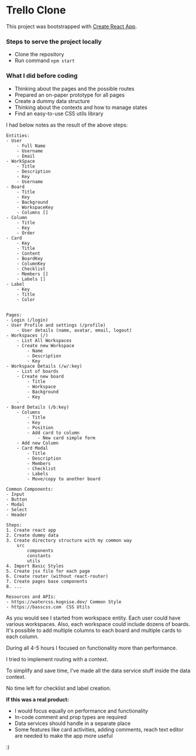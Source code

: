 # Trello Clone

This project was bootstrapped with [Create React App](https://github.com/facebook/create-react-app).

### Steps to serve the project locally

- Clone the repository
- Run command `npm start`

### What I did before coding

* Thinking about the pages and the possible routes
* Prepared an on-paper prototype for all pages
* Create a dummy data structure
* Thinking about the contexts and how to manage states
* Find an easy-to-use CSS utils library

I had below notes as the result of the above steps:

```
Entities:
- User
    - Full Name
    - Username
    - Email
- WorkSpace
    - Title
    - Description
    - Key
    - Username
- Board
    - Title
    - Key
    - Background
    - WorkspaceKey
    - Columns []
- Column
    - Title
    - Key
    - Order
- Card
    - Key
    - Title
    - Content
    - BoardKey
    - ColumnKey
    - Checklist
    - Members []
    - Labels []
- Label
    - Key
    - Title
    - Color


Pages:
- Login (/login)
- User Profile and settings (/profile)
    - User details (name, avatar, email, logout)
- Workspaces (/)
    - List All Workspaces
    - Create new Workspace
        - Name
        - Description
        - Key
- Workspace Details (/w/:key)
    - List of boards
    - Create new board
        - Title
        - Workspace
        - Background
        - Key 
    - 
- Board Details (/b:key)
    - Columns
        - Title
        - Key
        - Position
        - Add card to column
            - New card simple form
    - Add new Column
    - Card Modal
        - Title
        - Description
        - Members
        - Checklist
        - Labels
        - Move/copy to another board

Common Components:
- Input
- Button
- Modal
- Select
- Header

Steps:
1. Create react app
2. Create dummy data
3. Create directory structure with my common way
    src
        components
        constants
        utils
4. Import Basic Styles
5. Create jsx file for each page
6. Create router (without react-router)
7. Create pages base components
8. ...

Resources and APIs:
- https://watercss.kognise.dev/ Common Style
- https://basscss.com  CSS Utils

```

As you would see I started from workspace entity. Each user could have various workspaces. Also, each workspace could
include dozens of boards. It's possible to add multiple columns to each board and multiple cards to each column.

During all 4-5 hours I focused on functionality more than performance.

I tried to implement routing with a context.

To simplify and save time, I've made all the data service stuff inside the data context.

No time left for checklist and label creation.

**If this was a real product:**

- I would focus equally on performance and functionality
- In-code comment and prop types are required 
- Data services should handle in a separate place
- Some features like card activities, adding comments, reach text editor are needed to make the app more useful


:) 